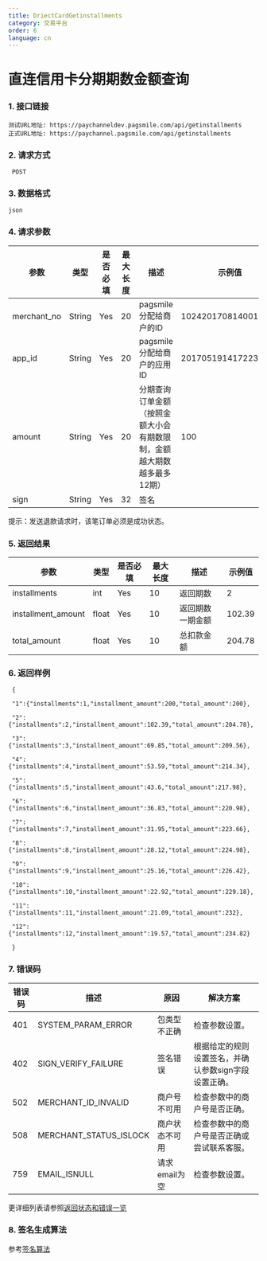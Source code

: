 ```yaml
---
title: DriectCardGetinstallments
category: 交易平台
order: 6
language: cn
---
```

# 直连信用卡分期期数金额查询

### 1. 接口链接

    测试URL地址: https://paychanneldev.pagsmile.com/api/getinstallments
    正式URL地址: https://paychannel.pagsmile.com/api/getinstallments
    
### 2. 请求方式

     POST

### 3. 数据格式   
  
    json    

### 4. 请求参数

参数 | 类型 | 是否必填 | 最大长度 | 描述 | 示例值
---  | ---  | ---      | ---      | ---  | ---
merchant_no | String | Yes | 20 | pagsmile分配给商户的ID | 1024201708140012289
app_id | String | Yes | 20 | pagsmile分配给商户的应用ID | 2017051914172236111
amount | String | Yes | 20 |  分期查询订单金额（按照金额大小会有期数限制，金额越大期数越多最多12期） | 100
sign | String | Yes | 32 | 签名 | 

提示：发送退款请求时，该笔订单必须是成功状态。

### 5. 返回结果

参数 | 类型 | 是否必填 | 最大长度 | 描述 | 示例值
---  | ---  | ---      | ---      | ---  | ---
installments | int | Yes | 10 | 返回期数 |  2
installment_amount | float | Yes | 10 | 返回期数一期金额 |  102.39
total_amount | float | Yes | 10 | 总扣款金额    | 204.78

### 6. 返回样例

```
 {
 
 "1":{"installments":1,"installment_amount":200,"total_amount":200},
 
 "2":{"installments":2,"installment_amount":102.39,"total_amount":204.78},
 
 "3":{"installments":3,"installment_amount":69.85,"total_amount":209.56},
 
 "4":{"installments":4,"installment_amount":53.59,"total_amount":214.34},
 
 "5":{"installments":5,"installment_amount":43.6,"total_amount":217.98},
 
 "6":{"installments":6,"installment_amount":36.83,"total_amount":220.98},
 
 "7":{"installments":7,"installment_amount":31.95,"total_amount":223.66},
 
 "8":{"installments":8,"installment_amount":28.12,"total_amount":224.98},
 
 "9":{"installments":9,"installment_amount":25.16,"total_amount":226.42},
 
 "10":{"installments":10,"installment_amount":22.92,"total_amount":229.18},
 
 "11":{"installments":11,"installment_amount":21.09,"total_amount":232},
 
 "12":{"installments":12,"installment_amount":19.57,"total_amount":234.82}
 
 }

``` 


### 7. 错误码

错误码 | 描述 | 原因 | 解决方案
---  | ---  | ---  | ---
401 | SYSTEM_PARAM_ERROR | 包类型不正确 | 检查参数设置。
402 | SIGN_VERIFY_FAILURE | 签名错误 | 根据给定的规则设置签名，并确认参数sign字段设置正确。
502 | MERCHANT_ID_INVALID | 商户号不可用 | 检查参数中的商户号是否正确。
508 | MERCHANT_STATUS_ISLOCK | 商户状态不可用 | 检查参数中的商户号是否正确或尝试联系客服。
759 | EMAIL_ISNULL | 请求email为空 | 检查参数设置。

更详细列表请参照[返回状态和错误一览](../ReturnResult)

### 8. 签名生成算法  

参考[签名算法](../DriectSign)


